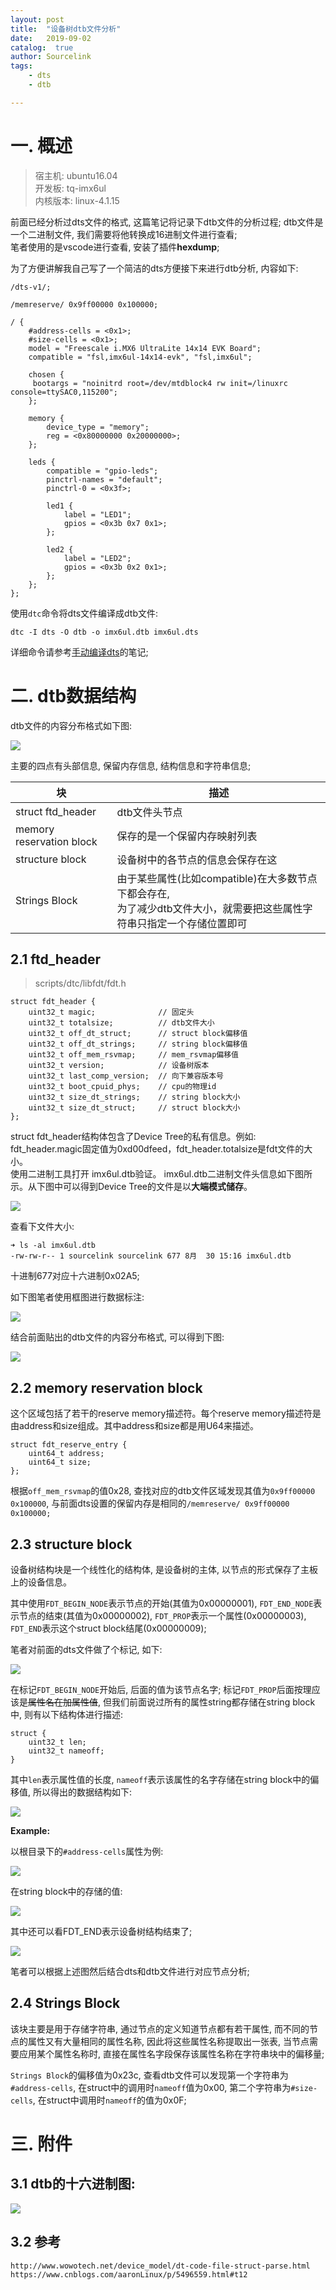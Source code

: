 ```yaml
---
layout: post
title:  "设备树dtb文件分析"
date:   2019-09-02
catalog:  true
author: Sourcelink
tags:
    - dts
    - dtb

---
```



# 一. 概述

> 宿主机: ubuntu16.04  
> 开发板: tq-imx6ul  
> 内核版本: linux-4.1.15  

前面已经分析过dts文件的格式, 这篇笔记将记录下dtb文件的分析过程; dtb文件是一个二进制文件, 我们需要将他转换成16进制文件进行查看;  
笔者使用的是vscode进行查看, 安装了插件**hexdump**;  

为了方便讲解我自己写了一个简洁的dts方便接下来进行dtb分析, 内容如下:  


```
/dts-v1/;

/memreserve/ 0x9ff00000 0x100000;

/ {
	#address-cells = <0x1>;
	#size-cells = <0x1>;
	model = "Freescale i.MX6 UltraLite 14x14 EVK Board";
	compatible = "fsl,imx6ul-14x14-evk", "fsl,imx6ul";

	chosen {
	 bootargs = "noinitrd root=/dev/mtdblock4 rw init=/linuxrc console=ttySAC0,115200";
	};

	memory {
		device_type = "memory";
		reg = <0x80000000 0x20000000>;
	};

	leds {
		compatible = "gpio-leds";
		pinctrl-names = "default";
		pinctrl-0 = <0x3f>;

		led1 {
			label = "LED1";
			gpios = <0x3b 0x7 0x1>;
		};

		led2 {
			label = "LED2";
			gpios = <0x3b 0x2 0x1>;
		};
	};
};
```

使用`dtc`命令将dts文件编译成dtb文件:  

```
dtc -I dts -O dtb -o imx6ul.dtb imx6ul.dts
```

详细命令请参考[手动编译dts](https://sourcelink.top/2019/08/22/dts-compare/)的笔记;  


# 二.  dtb数据结构


dtb文件的内容分布格式如下图:  

![](/images/dts/dtb_struct_des.png)


主要的四点有头部信息, 保留内存信息, 结构信息和字符串信息;  


|           块            |                                                 描述                                                 |
| ----------------------- | --------------------------------------------------------------------------------------------------- |
| struct ftd_header        | dtb文件头节点                                                                                         |
| memory reservation block | 保存的是一个保留内存映射列表                                                                              |
| structure block          | 设备树中的各节点的信息会保存在这                                                                           |
| Strings Block            | 由于某些属性(比如compatible)在大多数节点下都会存在,<br>为了减少dtb文件大小，就需要把这些属性字符串只指定一个存储位置即可 |


## 2.1 ftd_header


> scripts/dtc/libfdt/fdt.h


```
struct fdt_header {
    uint32_t magic;              // 固定头
    uint32_t totalsize;          // dtb文件大小
    uint32_t off_dt_struct;      // struct block偏移值
    uint32_t off_dt_strings;     // string block偏移值
    uint32_t off_mem_rsvmap;     // mem_rsvmap偏移值
    uint32_t version;            // 设备树版本
    uint32_t last_comp_version;  // 向下兼容版本号
    uint32_t boot_cpuid_phys;    // cpu的物理id
    uint32_t size_dt_strings;    // string block大小
    uint32_t size_dt_struct;     // struct block大小
};
```


struct fdt_header结构体包含了Device Tree的私有信息。例如: fdt_header.magic固定值为0xd00dfeed，fdt_header.totalsize是fdt文件的大小。  
使用二进制工具打开 imx6ul.dtb验证。 imx6ul.dtb二进制文件头信息如下图所示。从下图中可以得到Device Tree的文件是以**大端模式储存**。  

![](/images/dts/dtb_head.png)


查看下文件大小:  

```
➜ ls -al imx6ul.dtb
-rw-rw-r-- 1 sourcelink sourcelink 677 8月  30 15:16 imx6ul.dtb
```

十进制677对应十六进制0x02A5;  

如下图笔者使用框图进行数据标注:   

![](/images/dts/dtb_head_lable.png)

结合前面贴出的dtb文件的内容分布格式, 可以得到下图:  

![](/images/dts/dtb_file_struct.png)


## 2.2 memory reservation block

这个区域包括了若干的reserve memory描述符。每个reserve memory描述符是由address和size组成。其中address和size都是用U64来描述。

```
struct fdt_reserve_entry {
    uint64_t address;
    uint64_t size;
};
```

根据`off_mem_rsvmap`的值0x28, 查找对应的dtb文件区域发现其值为`0x9ff00000 0x100000`, 与前面dts设置的保留内存是相同的`/memreserve/ 0x9ff00000 0x100000;`


## 2.3 structure block

设备树结构块是一个线性化的结构体, 是设备树的主体, 以节点的形式保存了主板上的设备信息。

其中使用`FDT_BEGIN_NODE`表示节点的开始(其值为0x00000001), `FDT_END_NODE`表示节点的结束(其值为0x00000002), `FDT_PROP`表示一个属性(0x00000003),  `FDT_END`表示这个struct block结尾(0x00000009);  

笔者对前面的dts文件做了个标记, 如下:  

![](/images/dts/dtb_led_node_des.png)


在标记`FDT_BEGIN_NODE`开始后, 后面的值为该节点名字;  标记`FDT_PROP`后面按理应该是~~属性名在加属性值~~, 但我们前面说过所有的属性string都存储在string block中, 则有以下结构体进行描述:  

```
struct {
    uint32_t len;
    uint32_t nameoff;
}
```

其中`len`表示属性值的长度, `nameoff`表示该属性的名字存储在string block中的偏移值, 所以得出的数据结构如下:   

![](/images/dts/dtb_prop_struct.png)


**Example:**


以根目录下的`#address-cells`属性为例:

![](/images/dts/dtb_addresscells_struct_example.png)


在string block中的存储的值:  

![](/images/dts/dtb_addresscells_string_example.png)

其中还可以看FDT_END表示设备树结构结束了;  

![](/images/dts/dtb_struct_node.png)

笔者可以根据上述图然后结合dts和dtb文件进行对应节点分析;  

## 2.4 Strings Block

该块主要是用于存储字符串, 通过节点的定义知道节点都有若干属性, 而不同的节点的属性又有大量相同的属性名称, 因此将这些属性名称提取出一张表, 当节点需要应用某个属性名称时, 直接在属性名字段保存该属性名称在字符串块中的偏移量;  

`Strings Block`的偏移值为0x23c, 查看dtb文件可以发现第一个字符串为`#address-cells`, 在struct中的调用时`nameoff`值为0x00, 第二个字符串为`#size-cells`, 在struct中调用时`nameoff`的值为0x0F;  


# 三. 附件

## 3.1 dtb的十六进制图:  

![](/images/dts/dtb_hexdump.png)


## 3.2 参考

```
http://www.wowotech.net/device_model/dt-code-file-struct-parse.html
https://www.cnblogs.com/aaronLinux/p/5496559.html#t12
```